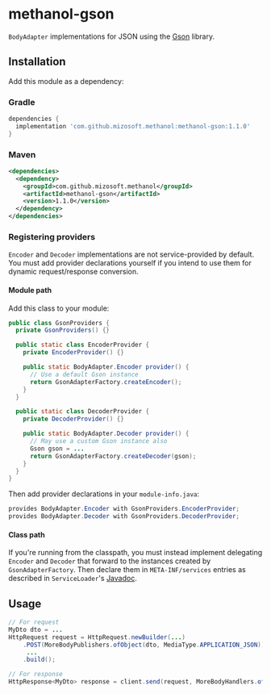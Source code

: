 # methanol-gson

`BodyAdapter` implementations for JSON using the [Gson][gson_github] library.

## Installation

Add this module as a dependency:

### Gradle

```gradle
dependencies {
  implementation 'com.github.mizosoft.methanol:methanol-gson:1.1.0'
}
```

### Maven

```xml
<dependencies>
  <dependency>
    <groupId>com.github.mizosoft.methanol</groupId>
    <artifactId>methanol-gson</artifactId>
    <version>1.1.0</version>
  </dependency>
</dependencies>
```

### Registering providers

`Encoder` and `Decoder` implementations are not service-provided by default. You must add
provider declarations yourself if you intend to use them for dynamic request/response conversion.

#### Module path

Add this class to your module:

```java
public class GsonProviders {
  private GsonProviders() {}

  public static class EncoderProvider {
    private EncoderProvider() {}

    public static BodyAdapter.Encoder provider() {
      // Use a default Gson instance
      return GsonAdapterFactory.createEncoder();
    }
  }

  public static class DecoderProvider {
    private DecoderProvider() {}

    public static BodyAdapter.Decoder provider() {
      // May use a custom Gson instance also
      Gson gson = ...
      return GsonAdapterFactory.createDecoder(gson);
    }
  }
}
```

Then add provider declarations in your `module-info.java`:

```java
provides BodyAdapter.Encoder with GsonProviders.EncoderProvider;
provides BodyAdapter.Decoder with GsonProviders.DecoderProvider;
```

#### Class path

If you're running from the classpath, you must instead implement delegating `Encoder` and `Decoder`
that forward to the instances created by `GsonAdapterFactory`. Then declare them in
`META-INF/services` entries as described in `ServiceLoader`'s [Javadoc][ServiceLoader].

## Usage

```java
// For request
MyDto dto = ...
HttpRequest request = HttpRequest.newBuilder(...)
    .POST(MoreBodyPublishers.ofObject(dto, MediaType.APPLICATION_JSON))
     ...
    .build();

// For response
HttpResponse<MyDto> response = client.send(request, MoreBodyHandlers.ofObject(MyDto.class));
```

[ServiceLoader]: https://docs.oracle.com/en/java/javase/11/docs/api/java.base/java/util/ServiceLoader.html
[gson_github]: https://github.com/google/gson

